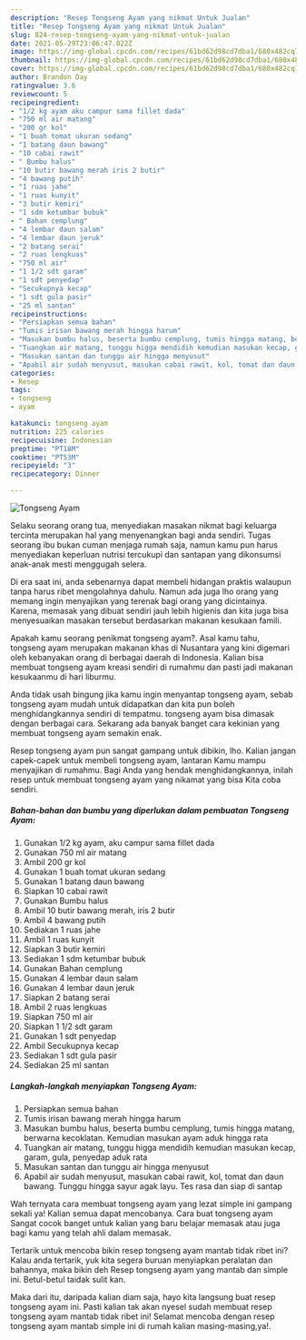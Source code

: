 ```yaml
---
description: "Resep Tongseng Ayam yang nikmat Untuk Jualan"
title: "Resep Tongseng Ayam yang nikmat Untuk Jualan"
slug: 824-resep-tongseng-ayam-yang-nikmat-untuk-jualan
date: 2021-05-29T23:06:47.022Z
image: https://img-global.cpcdn.com/recipes/61bd62d98cd7dba1/680x482cq70/tongseng-ayam-foto-resep-utama.jpg
thumbnail: https://img-global.cpcdn.com/recipes/61bd62d98cd7dba1/680x482cq70/tongseng-ayam-foto-resep-utama.jpg
cover: https://img-global.cpcdn.com/recipes/61bd62d98cd7dba1/680x482cq70/tongseng-ayam-foto-resep-utama.jpg
author: Brandon Day
ratingvalue: 3.6
reviewcount: 5
recipeingredient:
- "1/2 kg ayam aku campur sama fillet dada"
- "750 ml air matang"
- "200 gr kol"
- "1 buah tomat ukuran sedang"
- "1 batang daun bawang"
- "10 cabai rawit"
- " Bumbu halus"
- "10 butir bawang merah iris 2 butir"
- "4 bawang putih"
- "1 ruas jahe"
- "1 ruas kunyit"
- "3 butir kemiri"
- "1 sdm ketumbar bubuk"
- " Bahan cemplung"
- "4 lembar daun salam"
- "4 lembar daun jeruk"
- "2 batang serai"
- "2 ruas lengkuas"
- "750 ml air"
- "1 1/2 sdt garam"
- "1 sdt penyedap"
- "Secukupnya kecap"
- "1 sdt gula pasir"
- "25 ml santan"
recipeinstructions:
- "Persiapkan semua bahan"
- "Tumis irisan bawang merah hingga harum"
- "Masukan bumbu halus, beserta bumbu cemplung, tumis hingga matang, berwarna kecoklatan. Kemudian masukan ayam aduk hingga rata"
- "Tuangkan air matang, tunggu higga mendidih kemudian masukan kecap, garam, gula, penyedap aduk rata"
- "Masukan santan dan tunggu air hingga menyusut"
- "Apabil air sudah menyusut, masukan cabai rawit, kol, tomat dan daun bawang. Tunggu hingga sayur agak layu. Tes rasa dan siap di santap"
categories:
- Resep
tags:
- tongseng
- ayam

katakunci: tongseng ayam 
nutrition: 225 calories
recipecuisine: Indonesian
preptime: "PT18M"
cooktime: "PT53M"
recipeyield: "3"
recipecategory: Dinner

---
```



![Tongseng Ayam](https://img-global.cpcdn.com/recipes/61bd62d98cd7dba1/680x482cq70/tongseng-ayam-foto-resep-utama.jpg)

Selaku seorang orang tua, menyediakan masakan nikmat bagi keluarga tercinta merupakan hal yang menyenangkan bagi anda sendiri. Tugas seorang ibu bukan cuman menjaga rumah saja, namun kamu pun harus menyediakan keperluan nutrisi tercukupi dan santapan yang dikonsumsi anak-anak mesti menggugah selera.

Di era  saat ini, anda sebenarnya dapat membeli hidangan praktis walaupun tanpa harus ribet mengolahnya dahulu. Namun ada juga lho orang yang memang ingin menyajikan yang terenak bagi orang yang dicintainya. Karena, memasak yang dibuat sendiri jauh lebih higienis dan kita juga bisa menyesuaikan masakan tersebut berdasarkan makanan kesukaan famili. 



Apakah kamu seorang penikmat tongseng ayam?. Asal kamu tahu, tongseng ayam merupakan makanan khas di Nusantara yang kini digemari oleh kebanyakan orang di berbagai daerah di Indonesia. Kalian bisa membuat tongseng ayam kreasi sendiri di rumahmu dan pasti jadi makanan kesukaanmu di hari liburmu.

Anda tidak usah bingung jika kamu ingin menyantap tongseng ayam, sebab tongseng ayam mudah untuk didapatkan dan kita pun boleh menghidangkannya sendiri di tempatmu. tongseng ayam bisa dimasak dengan berbagai cara. Sekarang ada banyak banget cara kekinian yang membuat tongseng ayam semakin enak.

Resep tongseng ayam pun sangat gampang untuk dibikin, lho. Kalian jangan capek-capek untuk membeli tongseng ayam, lantaran Kamu mampu menyajikan di rumahmu. Bagi Anda yang hendak menghidangkannya, inilah resep untuk membuat tongseng ayam yang nikamat yang bisa Kita coba sendiri.

<!--inarticleads1-->

##### Bahan-bahan dan bumbu yang diperlukan dalam pembuatan Tongseng Ayam:

1. Gunakan 1/2 kg ayam, aku campur sama fillet dada
1. Gunakan 750 ml air matang
1. Ambil 200 gr kol
1. Gunakan 1 buah tomat ukuran sedang
1. Gunakan 1 batang daun bawang
1. Siapkan 10 cabai rawit
1. Gunakan  Bumbu halus
1. Ambil 10 butir bawang merah, iris 2 butir
1. Ambil 4 bawang putih
1. Sediakan 1 ruas jahe
1. Ambil 1 ruas kunyit
1. Siapkan 3 butir kemiri
1. Sediakan 1 sdm ketumbar bubuk
1. Gunakan  Bahan cemplung
1. Gunakan 4 lembar daun salam
1. Gunakan 4 lembar daun jeruk
1. Siapkan 2 batang serai
1. Ambil 2 ruas lengkuas
1. Siapkan 750 ml air
1. Siapkan 1 1/2 sdt garam
1. Gunakan 1 sdt penyedap
1. Ambil Secukupnya kecap
1. Sediakan 1 sdt gula pasir
1. Sediakan 25 ml santan




<!--inarticleads2-->

##### Langkah-langkah menyiapkan Tongseng Ayam:

1. Persiapkan semua bahan
1. Tumis irisan bawang merah hingga harum
1. Masukan bumbu halus, beserta bumbu cemplung, tumis hingga matang, berwarna kecoklatan. Kemudian masukan ayam aduk hingga rata
1. Tuangkan air matang, tunggu higga mendidih kemudian masukan kecap, garam, gula, penyedap aduk rata
1. Masukan santan dan tunggu air hingga menyusut
1. Apabil air sudah menyusut, masukan cabai rawit, kol, tomat dan daun bawang. Tunggu hingga sayur agak layu. Tes rasa dan siap di santap




Wah ternyata cara membuat tongseng ayam yang lezat simple ini gampang sekali ya! Kalian semua dapat mencobanya. Cara buat tongseng ayam Sangat cocok banget untuk kalian yang baru belajar memasak atau juga bagi kamu yang telah ahli dalam memasak.

Tertarik untuk mencoba bikin resep tongseng ayam mantab tidak ribet ini? Kalau anda tertarik, yuk kita segera buruan menyiapkan peralatan dan bahannya, maka bikin deh Resep tongseng ayam yang mantab dan simple ini. Betul-betul taidak sulit kan. 

Maka dari itu, daripada kalian diam saja, hayo kita langsung buat resep tongseng ayam ini. Pasti kalian tak akan nyesel sudah membuat resep tongseng ayam mantab tidak ribet ini! Selamat mencoba dengan resep tongseng ayam mantab simple ini di rumah kalian masing-masing,ya!.

